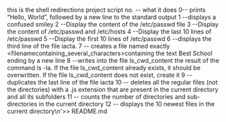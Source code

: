 this is the shell redirections project
script no. -- what it does
0-- prints “Hello, World”, followed by a new line to the standard output
1 --displays a confused smiley 
2 --Display the content of the /etc/passwd file
3 --Display the content of /etc/passwd and /etc/hosts
4 --Display the last 10 lines of /etc/passwd
5 --Display the first 10 lines of /etc/passwd
6 --displays the third line of the file iacta.
7 -- creates a file named exactly <filenamecontaining_several_characters>containing the text Best School ending by a new line
8 --writes into the file ls_cwd_content the result of the command ls -la. If the file ls_cwd_content already exists, it should be overwritten. If the file ls_cwd_content does not exist, create it
9 --  duplicates the last line of the file iacta
10 -- deletes all the regular files (not the directories) with a .js extension that are present in the current directory and all its subfolders
11 -- counts the number of directories and sub-directories in the current directory
12 -- displays the 10 newest files in the current directory\n'>> README.md
